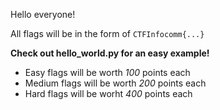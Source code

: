 Hello everyone!

All flags will be in the form of 
`CTFInfocomm{...}`

**Check out hello_world.py for an easy example!**

- Easy flags will be worth _100_ points each
- Medium flags will be worth _200_ points each
- Hard flags will be worht _400_ points each
